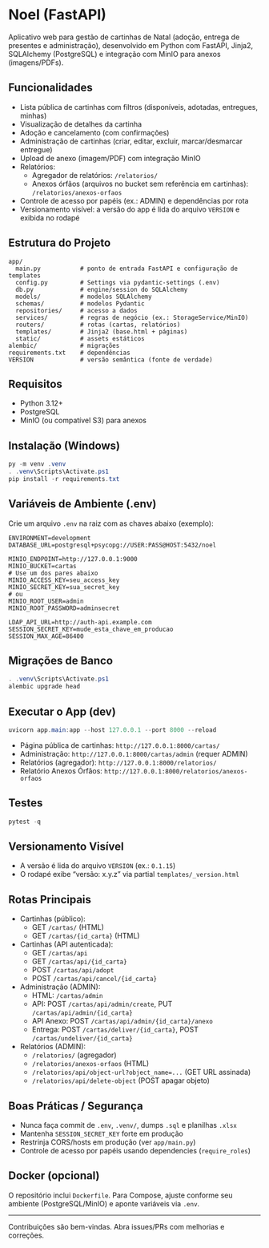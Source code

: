 # Noel (FastAPI)

Aplicativo web para gestão de cartinhas de Natal (adoção, entrega de presentes e administração), desenvolvido em Python com FastAPI, Jinja2, SQLAlchemy (PostgreSQL) e integração com MinIO para anexos (imagens/PDFs).

## Funcionalidades
- Lista pública de cartinhas com filtros (disponíveis, adotadas, entregues, minhas)
- Visualização de detalhes da cartinha
- Adoção e cancelamento (com confirmações)
- Administração de cartinhas (criar, editar, excluir, marcar/desmarcar entregue)
- Upload de anexo (imagem/PDF) com integração MinIO
- Relatórios:
  - Agregador de relatórios: `/relatorios/`
  - Anexos órfãos (arquivos no bucket sem referência em cartinhas): `/relatorios/anexos-orfaos`
- Controle de acesso por papéis (ex.: ADMIN) e dependências por rota
- Versionamento visível: a versão do app é lida do arquivo `VERSION` e exibida no rodapé

## Estrutura do Projeto
```
app/
  main.py           # ponto de entrada FastAPI e configuração de templates
  config.py         # Settings via pydantic-settings (.env)
  db.py             # engine/session do SQLAlchemy
  models/           # modelos SQLAlchemy
  schemas/          # modelos Pydantic
  repositories/     # acesso a dados
  services/         # regras de negócio (ex.: StorageService/MinIO)
  routers/          # rotas (cartas, relatórios)
  templates/        # Jinja2 (base.html + páginas)
  static/           # assets estáticos
alembic/            # migrações
requirements.txt    # dependências
VERSION             # versão semântica (fonte de verdade)
```

## Requisitos
- Python 3.12+
- PostgreSQL
- MinIO (ou compatível S3) para anexos

## Instalação (Windows)
```powershell
py -m venv .venv
. .venv\Scripts\Activate.ps1
pip install -r requirements.txt
```

## Variáveis de Ambiente (.env)
Crie um arquivo `.env` na raiz com as chaves abaixo (exemplo):
```
ENVIRONMENT=development
DATABASE_URL=postgresql+psycopg://USER:PASS@HOST:5432/noel

MINIO_ENDPOINT=http://127.0.0.1:9000
MINIO_BUCKET=cartas
# Use um dos pares abaixo
MINIO_ACCESS_KEY=seu_access_key
MINIO_SECRET_KEY=sua_secret_key
# ou
MINIO_ROOT_USER=admin
MINIO_ROOT_PASSWORD=adminsecret

LDAP_API_URL=http://auth-api.example.com
SESSION_SECRET_KEY=mude_esta_chave_em_producao
SESSION_MAX_AGE=86400
```

## Migrações de Banco
```powershell
. .venv\Scripts\Activate.ps1
alembic upgrade head
```

## Executar o App (dev)
```powershell
uvicorn app.main:app --host 127.0.0.1 --port 8000 --reload
```

- Página pública de cartinhas: `http://127.0.0.1:8000/cartas/`
- Administração: `http://127.0.0.1:8000/cartas/admin` (requer ADMIN)
- Relatórios (agregador): `http://127.0.0.1:8000/relatorios/`
- Relatório Anexos Órfãos: `http://127.0.0.1:8000/relatorios/anexos-orfaos`

## Testes
```powershell
pytest -q
```

## Versionamento Visível
- A versão é lida do arquivo `VERSION` (ex.: `0.1.15`)
- O rodapé exibe “versão: x.y.z” via partial `templates/_version.html`

## Rotas Principais
- Cartinhas (público):
  - GET `/cartas/` (HTML)
  - GET `/cartas/{id_carta}` (HTML)
- Cartinhas (API autenticada):
  - GET `/cartas/api`
  - GET `/cartas/api/{id_carta}`
  - POST `/cartas/api/adopt`
  - POST `/cartas/api/cancel/{id_carta}`
- Administração (ADMIN):
  - HTML: `/cartas/admin`
  - API: POST `/cartas/api/admin/create`, PUT `/cartas/api/admin/{id_carta}`
  - API Anexo: POST `/cartas/api/admin/{id_carta}/anexo`
  - Entrega: POST `/cartas/deliver/{id_carta}`, POST `/cartas/undeliver/{id_carta}`
- Relatórios (ADMIN):
  - `/relatorios/` (agregador)
  - `/relatorios/anexos-orfaos` (HTML)
  - `/relatorios/api/object-url?object_name=...` (GET URL assinada)
  - `/relatorios/api/delete-object` (POST apagar objeto)

## Boas Práticas / Segurança
- Nunca faça commit de `.env`, `.venv/`, dumps `.sql` e planilhas `.xlsx`
- Mantenha `SESSION_SECRET_KEY` forte em produção
- Restrinja CORS/hosts em produção (ver `app/main.py`)
- Controle de acesso por papéis usando dependencies (`require_roles`)

## Docker (opcional)
O repositório inclui `Dockerfile`. Para Compose, ajuste conforme seu ambiente (PostgreSQL/MinIO) e aponte variáveis via `.env`.

---

Contribuições são bem-vindas. Abra issues/PRs com melhorias e correções.

